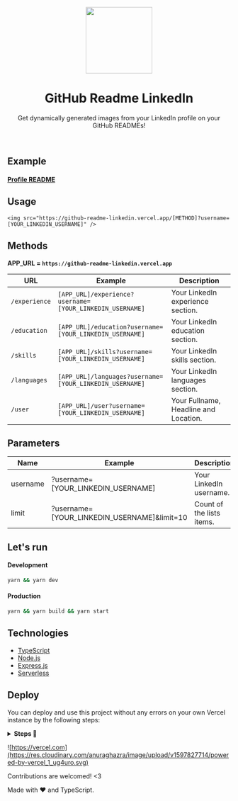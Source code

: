 <div align="center">

<br>
<img src="https://raw.githubusercontent.com/soroushchehresa/github-readme-linkedin/master/linkedin-github.png" width="150" />

# GitHub Readme LinkedIn
Get dynamically generated images from your LinkedIn profile on your GitHub READMEs!

</div>

<br>

## Example
#### [Profile README](https://github.com/ssoroushhh)

## Usage
```MD
<img src="https://github-readme-linkedin.vercel.app/[METHOD]?username=[YOUR_LINKEDIN_USERNAME]" />
```

## Methods

**APP_URL = `https://github-readme-linkedin.vercel.app`**

|    URL    |                   Example                   |        Description         |
| ---------- | ------------------------------------------- | -------------------------- |
| `/experience` | `[APP_URL]/experience?username=[YOUR_LINKEDIN_USERNAME]` | Your LinkedIn experience section. |
| `/education` | `[APP_URL]/education?username=[YOUR_LINKEDIN_USERNAME]` | Your LinkedIn education section. |
| `/skills` | `[APP_URL]/skills?username=[YOUR_LINKEDIN_USERNAME]` | Your LinkedIn skills section. |
| `/languages` | `[APP_URL]/languages?username=[YOUR_LINKEDIN_USERNAME]` | Your LinkedIn languages section. |
| `/user` | `[APP_URL]/user?username=[YOUR_LINKEDIN_USERNAME]` | Your Fullname, Headline and Location. |


## Parameters
|    Name    |                   Example                   |        Description         |  Required |
| ---------- | ------------------------------------------- | -------------------------- | --------- |
| username   | ?username=[YOUR_LINKEDIN_USERNAME]          | Your LinkedIn username.    | YES       |
| limit      | ?username=[YOUR_LINKEDIN_USERNAME]&limit=10 | Count of the lists items.  | NO        |

## Let's run
#### Development
```bash
yarn && yarn dev
```
#### Production
```bash
yarn && yarn build && yarn start
```

## Technologies
- [TypeScript](https://github.com/microsoft/TypeScript)
- [Node.js](https://github.com/nodejs/node)
- [Express.js](https://github.com/expressjs/express)
- [Serverless](https://vercel.com)

## Deploy
You can deploy and use this project without any errors on your own Vercel instance by the following steps:
<details>
 <summary><b>Steps  🔨 </b></summary>
 
 1. Go to [vercel.com](https://vercel.com/)
 1. Click on `Log in`  
   ![](https://files.catbox.moe/tct1wg.png)
 1. Sign in with GitHub by pressing `Continue with GitHub`  
   ![](https://files.catbox.moe/btd78j.jpeg)
 1. Sign into GitHub and allow access to all repositories, if prompted
 1. Fork this repo
 1. Go back to your [Vercel dashboard](https://vercel.com/dashboard)
 1. Select `Import Project`  
   ![](https://i.imgur.com/yzVClIY.png)
 1. Select `Import a Git Repository`  
   ![](https://i.imgur.com/8E96p4U.png)
 1. Select root and keep everything as is, just place your LinkedIn cookie called `li_at` as your environment variable named `LINKEDIN_TOKEN` and click `Deploy`
   ![](https://i.imgur.com/ngBYKat.png)
 1. <b>You're good to go. See your domains to use the API :)</b>
</details>

![https://vercel.com](https://res.cloudinary.com/anuraghazra/image/upload/v1597827714/powered-by-vercel_1_ug4uro.svg)

Contributions are welcomed! <3

Made with :heart: and TypeScript.
